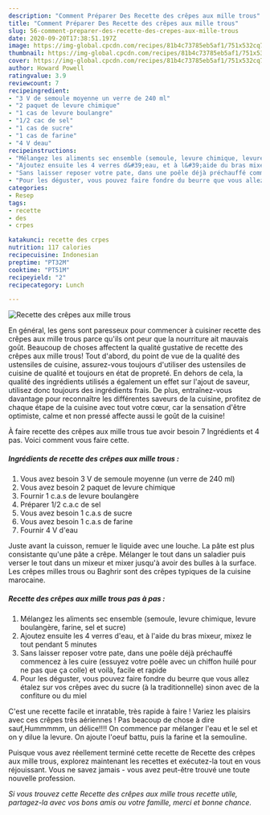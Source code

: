 ```yaml
---
description: "Comment Préparer Des Recette des crêpes aux mille trous"
title: "Comment Préparer Des Recette des crêpes aux mille trous"
slug: 56-comment-preparer-des-recette-des-crepes-aux-mille-trous
date: 2020-09-20T17:38:51.197Z
image: https://img-global.cpcdn.com/recipes/81b4c73785eb5af1/751x532cq70/recette-des-crepes-aux-mille-trous-photo-principale-de-la-recette.jpg
thumbnail: https://img-global.cpcdn.com/recipes/81b4c73785eb5af1/751x532cq70/recette-des-crepes-aux-mille-trous-photo-principale-de-la-recette.jpg
cover: https://img-global.cpcdn.com/recipes/81b4c73785eb5af1/751x532cq70/recette-des-crepes-aux-mille-trous-photo-principale-de-la-recette.jpg
author: Howard Powell
ratingvalue: 3.9
reviewcount: 7
recipeingredient:
- "3 V de semoule moyenne un verre de 240 ml"
- "2 paquet de levure chimique"
- "1 cas de levure boulangre"
- "1/2 cac de sel"
- "1 cas de sucre"
- "1 cas de farine"
- "4 V deau"
recipeinstructions:
- "Mélangez les aliments sec ensemble (semoule, levure chimique, levure boulangère, farine, sel et sucre)"
- "Ajoutez ensuite les 4 verres d&#39;eau, et à l&#39;aide du bras mixeur, mixez le tout pendant 5 minutes"
- "Sans laisser reposer votre pate, dans une poêle déjà préchauffé commencez à les cuire (essuyez votre poêle avec un chiffon huilé pour ne pas que ça colle) et voilà, facile et rapide"
- "Pour les déguster, vous pouvez faire fondre du beurre que vous allez étalez sur vos crêpes avec du sucre (à la traditionnelle) sinon avec de la confiture ou du miel"
categories:
- Resep
tags:
- recette
- des
- crpes

katakunci: recette des crpes 
nutrition: 117 calories
recipecuisine: Indonesian
preptime: "PT32M"
cooktime: "PT51M"
recipeyield: "2"
recipecategory: Lunch

---
```



![Recette des crêpes aux mille trous](https://img-global.cpcdn.com/recipes/81b4c73785eb5af1/751x532cq70/recette-des-crepes-aux-mille-trous-photo-principale-de-la-recette.jpg)

En général, les gens sont paresseux pour commencer à cuisiner recette des crêpes aux mille trous parce qu'ils ont peur que la nourriture ait mauvais goût. Beaucoup de choses affectent la qualité gustative de recette des crêpes aux mille trous! Tout d'abord, du point de vue de la qualité des ustensiles de cuisine, assurez-vous toujours d'utiliser des ustensiles de cuisine de qualité et toujours en état de propreté. En dehors de cela, la qualité des ingrédients utilisés a également un effet sur l'ajout de saveur, utilisez donc toujours des ingrédients frais. De plus, entraînez-vous davantage pour reconnaître les différentes saveurs de la cuisine, profitez de chaque étape de la cuisine avec tout votre cœur, car la sensation d'être optimiste, calme et non pressé affecte aussi le goût de la cuisine!

<!--inarticleads1-->

À faire recette des crêpes aux mille trous tue avoir besoin 7 Ingrédients et 4 pas. Voici comment vous faire cette.

##### Ingrédients de recette des crêpes aux mille trous :

1. Vous avez besoin 3 V de semoule moyenne (un verre de 240 ml)
1. Vous avez besoin 2 paquet de levure chimique
1. Fournir 1 c.a.s de levure boulangère
1. Préparer 1/2 c.a.c de sel
1. Vous avez besoin 1 c.a.s de sucre
1. Vous avez besoin 1 c.a.s de farine
1. Fournir 4 V d&#39;eau


Juste avant la cuisson, remuer le liquide avec une louche. La pâte est plus consistante qu&#39;une pâte a crêpe. Mélanger le tout dans un saladier puis verser le tout dans un mixeur et mixer jusqu&#39;à avoir des bulles à la surface. Les crêpes milles trous ou Baghrir sont des crêpes typiques de la cuisine marocaine. 

<!--inarticleads2-->

##### Recette des crêpes aux mille trous pas à pas :

1. Mélangez les aliments sec ensemble (semoule, levure chimique, levure boulangère, farine, sel et sucre)
1. Ajoutez ensuite les 4 verres d&#39;eau, et à l&#39;aide du bras mixeur, mixez le tout pendant 5 minutes
1. Sans laisser reposer votre pate, dans une poêle déjà préchauffé commencez à les cuire (essuyez votre poêle avec un chiffon huilé pour ne pas que ça colle) et voilà, facile et rapide
1. Pour les déguster, vous pouvez faire fondre du beurre que vous allez étalez sur vos crêpes avec du sucre (à la traditionnelle) sinon avec de la confiture ou du miel


C&#39;est une recette facile et inratable, très rapide à faire ! Variez les plaisirs avec ces crêpes très aériennes ! Pas beacoup de chose à dire sauf,Hummmmm, un délice!!!! On commence par mélanger l&#39;eau et le sel et on y dilue la levure. On ajoute l&#39;oeuf battu, puis la farine et la semouline. 

<!--inarticleads1-->

<p>
Puisque vous avez réellement terminé cette recette de Recette des crêpes aux mille trous, explorez maintenant les recettes et exécutez-la tout en vous réjouissant. Vous ne savez jamais - vous avez peut-être trouvé une toute nouvelle profession.
</p>

<p>
<i>Si vous trouvez cette Recette des crêpes aux mille trous recette utile, partagez-la avec vos bons amis ou votre famille, merci et bonne chance.</i>
</p>
